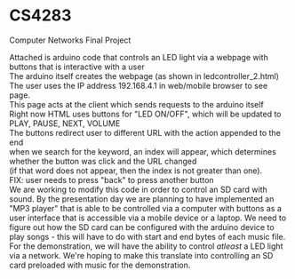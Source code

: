# CS4283
Computer Networks Final Project

Attached is arduino code that controls an LED light via a webpage with buttons that is interactive with a user  
The arduino itself creates the webpage (as shown in ledcontroller_2.html)  
The user uses the IP address 192.168.4.1 in web/mobile browser to see page.  
This page acts at the client which sends requests to the arduino itself  
Right now HTML uses buttons for "LED ON/OFF", which will be updated to PLAY, PAUSE, NEXT, VOLUME  
The buttons redirect user to different URL with the action appended to the end  
when we search for the keyword, an index will appear, which determines whether the button was click and the URL changed  
(if that word does not appear, then the index is not greater than one).  
FIX: user needs to press "back" to press another button  
We are working to modify this code in order to control an SD card with sound. By the presentation day we are planning to have implemented an "MP3 player" that is able to be controlled via a computer with buttons as a user interface that is accessible via a mobile device or a laptop. We need to figure out how the SD card can be configured with the arduino device to play songs - this will have to do with start and end bytes of each music file.
For the demonstration, we will have the ability to control *atleast* a LED light via a network. We're hoping to make this translate into controlling an SD card preloaded with music for the demonstration. 
